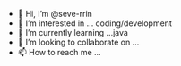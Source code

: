 - 👋 Hi, I’m @seve-rrin
- 👀 I’m interested in ... coding/development
- 🌱 I’m currently learning ...java
- 💞️ I’m looking to collaborate on ...
- 📫 How to reach me ...

<!---
seve-rrin/seve-rrin is a ✨ special ✨ repository because its `README.md` (this file) appears on your GitHub profile.
You can click the Preview link to take a look at your changes.
--->
